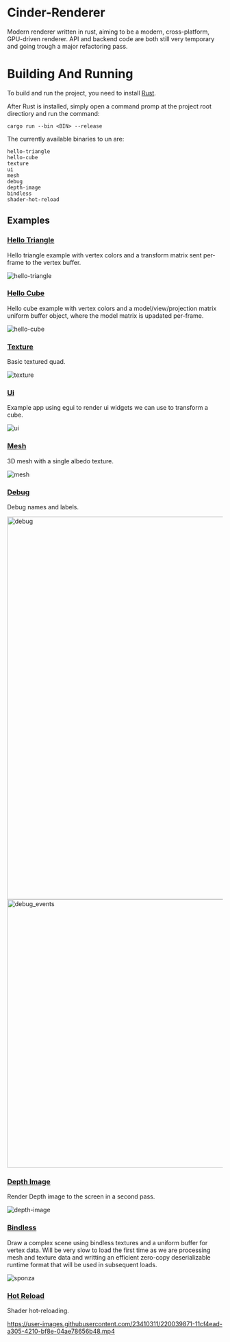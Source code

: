 # Cinder-Renderer
Modern renderer written in rust, aiming to be a modern, cross-platform, GPU-driven renderer.
API and backend code are both still very temporary and going trough a major refactoring pass.

# Building And Running

To build and run the project, you need to install [Rust](https://www.rust-lang.org/tools/install).

After Rust is installed, simply open a command promp at the project root directiory and run the command:

```
cargo run --bin <BIN> --release
```

The currently available binaries to un are:

```
hello-triangle
hello-cube
texture
ui
mesh
debug
depth-image
bindless
shader-hot-reload
```

## Examples
### [Hello Triangle](./crates/bin/hello-triangle/src/main.rs)<br/>
Hello triangle example with vertex colors and a transform matrix sent per-frame to the vertex buffer.

![hello-triangle](https://user-images.githubusercontent.com/23410311/211144602-96c42b6b-355e-4d5c-a2f3-8897c80d7029.gif)

### [Hello Cube](./crates/bin/hello-cube/src/main.rs)<br/>
Hello cube example with vertex colors and a model/view/projection matrix uniform buffer object, where the model matrix is upadated per-frame.

![hello-cube](https://user-images.githubusercontent.com/23410311/211144696-135565dd-0b67-4e00-97c5-1a8b1d7562f0.gif)

### [Texture](./crates/bin/texture/src/main.rs)<br/>
Basic textured quad.

![texture](https://user-images.githubusercontent.com/23410311/211232839-00e248d9-9c73-4b71-9e00-06d532930cde.gif)

### [Ui](./crates/bin/ui/src/main.rs)<br/>
Example app using egui to render ui widgets we can use to transform a cube.

![ui](https://user-images.githubusercontent.com/23410311/211710290-65f36d24-180f-4af4-b55c-9dc2920d0306.gif)

### [Mesh](./crates/bin/mesh/src/main.rs)<br/>
3D mesh with a single albedo texture.

![mesh](https://user-images.githubusercontent.com/23410311/212804707-f4f97fb4-d63d-4449-9b20-31a01a228904.gif)

### [Debug](./crates/bin/debug/src/main.rs)<br/>
Debug names and labels.

<img width="892" alt="debug" src="https://user-images.githubusercontent.com/23410311/214242577-cbc09ca9-aedb-4465-8bc0-94162b31807b.png">
<img width="625" alt="debug_events" src="https://user-images.githubusercontent.com/23410311/214773768-d88bfb9e-a679-4dec-87d7-c2331dae89f5.png">

### [Depth Image](./crates/bin/depth-image/src/main.rs)<br/>
Render Depth image to the screen in a second pass.

![depth-image](https://user-images.githubusercontent.com/23410311/216224384-9ff90165-07e7-4b62-84c4-da844bd1e86c.gif)

### [Bindless](./crates/bin/bindless/src/main.rs)<br/>
Draw a complex scene using bindless textures and a uniform buffer for vertex data.
Will be very slow to load the first time as we are processing mesh and texture data and writting an efficient zero-copy deserializable runtime format that will be used in subsequent loads.


![sponza](https://user-images.githubusercontent.com/23410311/218249268-324efc6f-941c-4787-babb-00d82991ae1d.png)

### [Hot Reload](./crates/bin/shader-hot-reload/src/main.rs)<br/>
Shader hot-reloading.



https://user-images.githubusercontent.com/23410311/220039871-11cf4ead-a305-4210-bf8e-04ae78656b48.mp4


